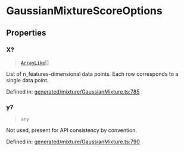 # GaussianMixtureScoreOptions

## Properties

### X?

> [`ArrayLike`](../types/ArrayLike.md)[]

List of n\_features-dimensional data points. Each row corresponds to a single data point.

Defined in:  [generated/mixture/GaussianMixture.ts:785](https://github.com/transitive-bullshit/scikit-learn-ts/blob/b59c1ff/packages/sklearn/src/generated/mixture/GaussianMixture.ts#L785)

### y?

> `any`

Not used, present for API consistency by convention.

Defined in:  [generated/mixture/GaussianMixture.ts:790](https://github.com/transitive-bullshit/scikit-learn-ts/blob/b59c1ff/packages/sklearn/src/generated/mixture/GaussianMixture.ts#L790)
